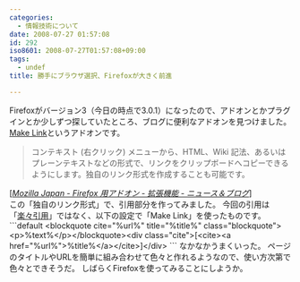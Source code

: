 ```yaml
---
categories:
  - 情報技術について
date: 2008-07-27 01:57:08
id: 292
iso8601: 2008-07-27T01:57:08+09:00
tags:
  - undef
title: 勝手にブラウザ選択、Firefoxが大きく前進

---
```


Firefoxがバージョン3（今日の時点で3.0.1）になったので、アドオンとかプラグインとか少しずつ探していたところ、ブログに便利なアドオンを見つけました。
<a href="https://addons.mozilla.org/ja/firefox/addon/make-link/" target="_blank">Make Link</a>というアドオンです。
<blockquote cite="http://www.mozilla-japan.org/addons/firefox/extensions/news_and_blogs/" title="Mozilla Japan - Firefox 用アドオン - 拡張機能 - ニュース＆ブログ" class="blockquote"><p>コンテキスト (右クリック) メニューから、HTML、Wiki 記法、あるいはプレーンテキストなどの形式で、リンクをクリップボードへコピーできるようにします。独自のリンク形式を作成することも可能です。</p></blockquote><div class="cite">[<cite><a href="https://addons.mozilla.jp/firefox/extensions/news_and_blogs/">Mozilla Japan - Firefox 用アドオン - 拡張機能 - ニュース＆ブログ</a></cite>]</div>
この「独自のリンク形式」で、引用部分を作ってみました。
今回の引用は「<a href="http://www.nishimiyahara.net/2008/03/07/003250" target="_blank">楽々引用</a>」ではなく、以下の設定で「Make Link」を使ったものです。
```default
&#60;blockquote cite=&#34;%url%&#34; title=&#34;%title%&#34; class=&#34;blockquote&#34;&#62;&#60;p&#62;%text%&#60;/p&#62;&#60;/blockquote&#62;&#60;div class=&#34;cite&#34;&#62;[&#60;cite&#62;&#60;a href=&#34;%url%&#34;&#62;%title%&#60;/a&#62;&#60;/cite&#62;]&#60;/div&#62;
```
なかなかうまくいった。
ページのタイトルやURLを簡単に組み合わせて色々と作れるようなので、使い方次第で色々とできそうだ。
しばらくFirefoxを使ってみることにしようか。
    	